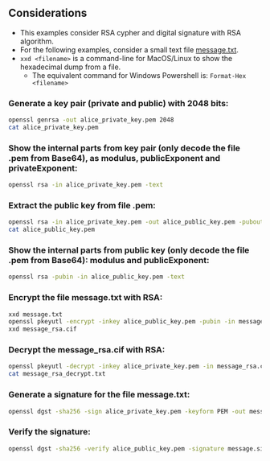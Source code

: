 ## Considerations
- This examples consider RSA cypher and digital signature with RSA algorithm.
- For the following examples, consider a small text file [message.txt](message.txt).
- `xxd <filename>` is a command-line for MacOS/Linux to show the hexadecimal dump from a file.
  - The equivalent command for Windows Powershell is: `Format-Hex <filename>`

### Generate a key pair (private and public) with 2048 bits:
  ```bash
  openssl genrsa -out alice_private_key.pem 2048
  cat alice_private_key.pem
  ```

### Show the internal parts from key pair (only decode the file .pem from Base64), as modulus, publicExponent and privateExponent:
  ```bash
  openssl rsa -in alice_private_key.pem -text
  ```

### Extract the public key from file .pem:
  ```bash
  openssl rsa -in alice_private_key.pem -out alice_public_key.pem -pubout
  cat alice_public_key.pem
  ```

### Show the internal parts from public key (only decode the file .pem from Base64): modulus and publicExponent:
  ```bash
  openssl rsa -pubin -in alice_public_key.pem -text
  ```

### Encrypt the file message.txt with RSA:
  ```bash
  xxd message.txt
  openssl pkeyutl -encrypt -inkey alice_public_key.pem -pubin -in message.txt -out message_rsa.cif
  xxd message_rsa.cif
  ```

### Decrypt the message_rsa.cif with RSA:
  ```bash
  openssl pkeyutl -decrypt -inkey alice_private_key.pem -in message_rsa.cif -out message_rsa_decrypt.txt
  cat message_rsa_decrypt.txt
  ```

### Generate a signature for the file message.txt:
  ```bash
  openssl dgst -sha256 -sign alice_private_key.pem -keyform PEM -out message.sig message.txt
  ```

### Verify the signature:
  ```bash
  openssl dgst -sha256 -verify alice_public_key.pem -signature message.sig message.txt
  ```
